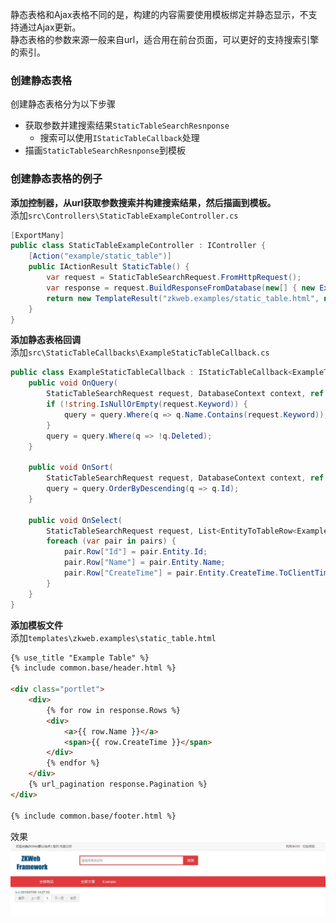 静态表格和Ajax表格不同的是，构建的内容需要使用模板绑定并静态显示，不支持通过Ajax更新。<br/>
静态表格的参数来源一般来自url，适合用在前台页面，可以更好的支持搜索引擎的索引。<br/>

### 创建静态表格

创建静态表格分为以下步骤

- 获取参数并建搜索结果`StaticTableSearchResnponse`
	- 搜索可以使用`IStaticTableCallback`处理
- 描画`StaticTableSearchResnponse`到模板

### 创建静态表格的例子

**添加控制器，从url获取参数搜索并构建搜索结果，然后描画到模板。**<br/>
添加`src\Controllers\StaticTableExampleController.cs`
``` csharp
[ExportMany]
public class StaticTableExampleController : IController {
	[Action("example/static_table")]
	public IActionResult StaticTable() {
		var request = StaticTableSearchRequest.FromHttpRequest();
		var response = request.BuildResponseFromDatabase(new[] { new ExampleStaticTableCallback() });
		return new TemplateResult("zkweb.examples/static_table.html", new { response });
	}
}
```

**添加静态表格回调**<br/>
添加`src\StaticTableCallbacks\ExampleStaticTableCallback.cs`<br/>
``` csharp
public class ExampleStaticTableCallback : IStaticTableCallback<ExampleTable> {
	public void OnQuery(
		StaticTableSearchRequest request, DatabaseContext context, ref IQueryable<ExampleTable> query) {
		if (!string.IsNullOrEmpty(request.Keyword)) {
			query = query.Where(q => q.Name.Contains(request.Keyword));
		}
		query = query.Where(q => !q.Deleted);
	}

	public void OnSort(
		StaticTableSearchRequest request, DatabaseContext context, ref IQueryable<ExampleTable> query) {
		query = query.OrderByDescending(q => q.Id);
	}

	public void OnSelect(
		StaticTableSearchRequest request, List<EntityToTableRow<ExampleTable>> pairs) {
		foreach (var pair in pairs) {
			pair.Row["Id"] = pair.Entity.Id;
			pair.Row["Name"] = pair.Entity.Name;
			pair.Row["CreateTime"] = pair.Entity.CreateTime.ToClientTimeString();
		}
	}
}
```

**添加模板文件**<br/>
添加`templates\zkweb.examples\static_table.html`<br/>
``` html
{% use_title "Example Table" %}
{% include common.base/header.html %}

<div class="portlet">
	<div>
		{% for row in response.Rows %}
		<div>
			<a>{{ row.Name }}</a>
			<span>{{ row.CreateTime }}</span>
		</div>
		{% endfor %}
	</div>
	{% url_pagination response.Pagination %}
</div>

{% include common.base/footer.html %}
```

效果<br/>
![静态表格的效果](../img/static_table_example.jpg)
